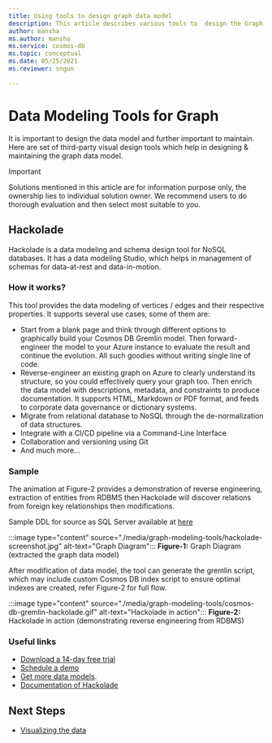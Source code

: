 ```yaml
---
title: Using tools to design graph data model
description: This article describes various tools to  design the Graph data model.
author: mansha
ms.author: mansha
ms.service: cosmos-db
ms.topic: conceptual
ms.date: 05/25/2021
ms.reviewer: sngun

---
```

# Data Modeling Tools for Graph


It is important to design the data model and further important to maintain. Here are set of third-party visual design tools which help in designing & maintaining the graph data model.

> [!IMPORTANT] 
> Solutions mentioned in this article are for information purpose only, the ownership lies to individual solution owner. We recommend users to do thorough evaluation and then select most suitable to you.

## Hackolade

Hackolade is a data modeling and schema design tool for NoSQL databases. It has a data modeling Studio, which helps in management of schemas for data-at-rest and data-in-motion.

### How it works?
This tool provides the data modeling of vertices / edges and their respective properties.  It supports several use cases, some of them are:
-	Start from a blank page and think through different options to graphically build your Cosmos DB Gremlin model.  Then forward-engineer the model to your Azure instance to evaluate the result and continue the evolution.  All such goodies without writing single line of code.
-	Reverse-engineer an existing graph on Azure to clearly understand its structure, so you could effectively query your graph too.  Then enrich the data model with descriptions, metadata, and constraints to produce documentation. It supports HTML, Markdown or PDF format, and feeds to corporate data governance or dictionary systems.
-	Migrate from relational database to NoSQL through the de-normalization of data structures.
-	Integrate with a CI/CD pipeline via a Command-Line Interface
-	Collaboration and versioning using Git
-	And much more…

### Sample

The animation at Figure-2 provides a demonstration of reverse engineering, extraction of entities from RDBMS then Hackolade will discover relations from foreign key relationships then modifications.

Sample DDL for source as SQL Server available at [here](https://github.com/Azure-Samples/northwind-ddl-sample/nw.sql)   


:::image type="content" source="./media/graph-modeling-tools/hackolade-screenshot.jpg" alt-text="Graph Diagram":::
<b>Figure-1:</b> Graph Diagram (extracted the graph data model)

After modification of data model, the tool can generate the gremlin script, which may include custom Cosmos DB index script to ensure optimal indexes are created, refer Figure-2 for full flow.


:::image type="content" source="./media/graph-modeling-tools/cosmos-db-gremlin-hackolade.gif" alt-text="Hackolade in action":::
<b>Figure-2:</b> Hackolade in action (demonstrating reverse engineering from RDBMS)

### Useful links 
-	[Download a 14-day free trial](https://hackolade.com/download.html)
-	[Schedule a demo](https://c.x.ai/pdesmarets)
-  [Get more data models](https://hackolade.com/samplemodels.html#cosmosdb).
-  [Documentation of Hackolade](https://hackolade.com/help/CosmosDBGremlin.html)

## Next Steps
- [Visualizing the data](/graph-visualization)
